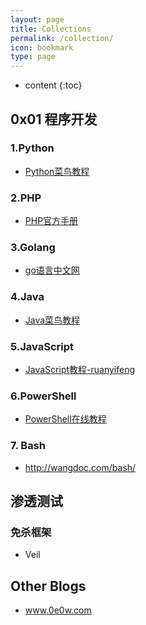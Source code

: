 ```yaml
---
layout: page
title: Collections
permalink: /collection/
icon: bookmark
type: page
---
```

* content
{:toc}
## 0x01 程序开发

### 1.Python
- [Python菜鸟教程](https://www.runoob.com/python/python-tutorial.html)
### 2.PHP
- [PHP官方手册](https://www.php.net/manual/zh/mongo.tutorial.php)
### 3.Golang

- [go语言中文网](https://studygolang.com/)

### 4.Java

* [Java菜鸟教程](https://www.runoob.com/java/java-tutorial.html?tdsourcetag=s_pcqq_aiomsg)
### 5.JavaScript
- [JavaScript教程-ruanyifeng](https://wangdoc.com/javascript/)
### 6.PowerShell
- [PowerShell在线教程](https://www.pstips.net/powershell-online-tutorials)
### 7. Bash

- http://wangdoc.com/bash/

## 渗透测试

### 免杀框架
- Veil
## Other Blogs

* www.0e0w.com
